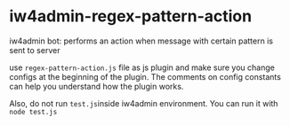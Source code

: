 # iw4admin-regex-pattern-action
iw4admin bot: performs an action when message with certain pattern is sent to server

use `regex-pattern-action.js` file as js plugin and make sure you change configs at the beginning of the plugin. The comments on config constants can help you understand how the plugin works. 

Also, do not run `test.js`inside iw4admin environment. You can run it with `node test.js`
